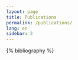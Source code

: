 ```yaml
---
layout: page
title: Publications
permalink: /publications/
lang: en
sidebar: 3
---
```


{% bibliography %}
